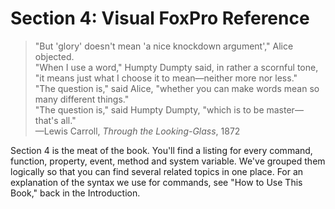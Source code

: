 # Section 4: Visual FoxPro Reference

> "But 'glory' doesn't mean 'a nice knockdown argument'," Alice objected.
<br>"When I use a word," Humpty Dumpty said, in rather a scornful tone, "it means just what I choose it to mean—neither more nor less."
<br>"The question is," said Alice, "whether you can make words mean so many different things."
<br>"The question is," said Humpty Dumpty, "which is to be master—that's all."
<br>&mdash;Lewis Carroll, *Through the Looking-Glass*, 1872

Section 4 is the meat of the book. You'll find a listing for every command, function, property, event, method and system variable. We've grouped them logically so that you can find several related topics in one place. For an explanation of the syntax we use for commands, see "How to Use This Book," back in the Introduction.
